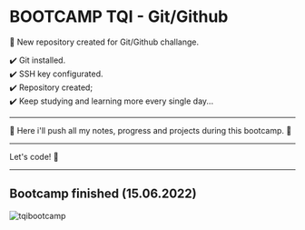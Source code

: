 # BOOTCAMP TQI - Git/Github 
 :pencil: New repository created for Git/Github challange.

:heavy_check_mark: Git installed.<br/>
:heavy_check_mark: SSH key configurated.<br/>
:heavy_check_mark: Repository created;<br/>
:heavy_check_mark: Keep studying and learning more every single day...<br/>

<hr>

:construction: Here i'll push all my notes, progress and projects during this bootcamp. :construction:

-----

Let's code! :metal:

-----
## Bootcamp finished (15.06.2022)
![tqibootcamp](https://user-images.githubusercontent.com/101674470/173956593-4e3a6010-501c-43c8-97e0-280003cf7aa1.jpg)
